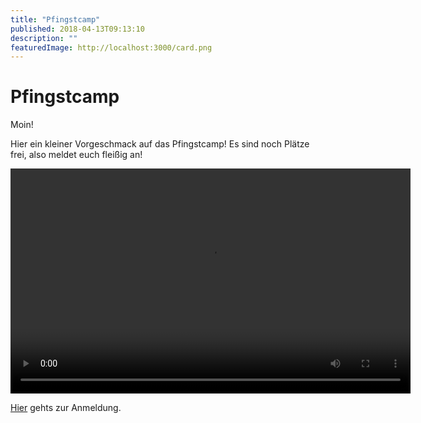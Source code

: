 ```yaml
---
title: "Pfingstcamp"
published: 2018-04-13T09:13:10
description: ""
featuredImage: http://localhost:3000/card.png
---
```


# Pfingstcamp

<p>Moin!</p>
<p>Hier ein kleiner Vorgeschmack auf das Pfingstcamp! Es sind noch Plätze frei, also meldet euch fleißig an!</p>
<p><div style="width: 640px;" class="wp-video"><!--[if lt IE 9]><script>document.createElement('video');</script><![endif]-->
<video class="wp-video-shortcode" id="video-1753-1" width="640" height="360" preload="metadata" controls="controls"><source type="video/mp4" src="https://www.ec-nordbund.de/wp-content/uploads/Pfingstcamp-Trailer.mp4?_=1" /><a href="https://www.ec-nordbund.de/wp-content/uploads/Pfingstcamp-Trailer.mp4">https://www.ec-nordbund.de/wp-content/uploads/Pfingstcamp-Trailer.mp4</a></video></div></p>
<p><a href="https://www.ec-nordbund.de/veranstaltung/34/pfingstcamp/">Hier</a> gehts zur Anmeldung.</p>
